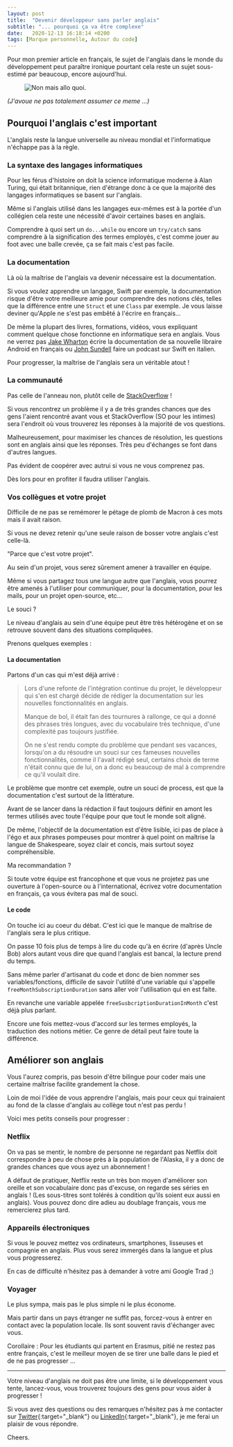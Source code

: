 ```yaml
---
layout: post
title:  "Devenir développeur sans parler anglais"
subtitle: "... pourquoi ça va être complexe"
date:   2020-12-13 16:18:14 +0200
tags: [Marque personnelle, Autour du code]
---
```


Pour mon premier article en français, le sujet de l'anglais dans le monde du développement peut paraître ironique
pourtant cela reste un sujet sous-estimé par beaucoup, encore aujourd'hui.

<p>
    <figure>
        <img src="{{site.url}}/assets/img/allo.jpg" alt="Non mais allo quoi."/>
    </figure>
</p>

_(J'avoue ne pas totalement assumer ce meme ...)_

## Pourquoi l'anglais c'est important

L'anglais reste la langue universelle au niveau mondial et l'informatique n'échappe pas à la règle.

### La syntaxe des langages informatiques

Pour les férus d'histoire on doit la science informatique moderne à Alan Turing, qui était britannique, rien d'étrange donc à ce que la majorité des langages informatiques se basent sur l'anglais.

Même si l'anglais utilisé dans les langages eux-mêmes est à la portée d'un collégien cela reste une nécessité d'avoir certaines bases en anglais.

Comprendre à quoi sert un `do...while` ou encore un `try/catch` sans comprendre à la signification des termes employés, c'est comme jouer au foot avec une balle crevée, ça se fait mais c'est pas facile.

### La documentation

Là où la maîtrise de l'anglais va devenir nécessaire est la documentation.

Si vous voulez apprendre un langage, Swift par exemple, la documentation risque d'être votre meilleure amie pour comprendre des notions clés, telles que la différence entre une `Struct` et une `Class` par exemple. Je vous laisse deviner qu'Apple ne s'est pas embêté à l'écrire en français...

De même la plupart des livres, formations, vidéos, vous expliquant comment quelque chose fonctionne en informatique
sera en anglais. Vous ne verrez pas [Jake Wharton](https://github.com/JakeWharton) écrire la documentation de sa nouvelle libraire Android en français ou [John Sundell](https://www.swiftbysundell.com) faire un podcast sur Swift en italien.

Pour progresser, la maîtrise de l'anglais sera un véritable atout !

### La communauté

Pas celle de l'anneau non, plutôt celle de [StackOverflow](https://stackoverflow.com) !

Si vous rencontrez un problème il y a de très grandes chances que des gens l'aient rencontré avant vous et StackOverflow (SO pour les intimes) sera l'endroit où vous trouverez les réponses à la majorité de vos questions.

Malheureusement, pour maximiser les chances de résolution, les questions sont en anglais ainsi que les réponses. Très peu d'échanges se font dans d'autres langues.

Pas évident de coopérer avec autrui si vous ne vous comprenez pas.

Dès lors pour en profiter il faudra utiliser l'anglais.

### Vos collègues et votre projet

Difficile de ne pas se remémorer le pétage de plomb de Macron à ces mots mais il avait raison.

Si vous ne devez retenir qu'une seule raison de bosser votre anglais c'est celle-là.

"Parce que c'est votre projet".

Au sein d'un projet, vous serez sûrement amener à travailler en équipe.

Même si vous partagez tous une langue autre que l'anglais, vous pourrez être amenés à l'utiliser pour communiquer, pour la documentation, pour les mails, pour un projet open-source, etc...

Le souci ?

Le niveau d'anglais au sein d'une équipe peut être très hétérogène et on se retrouve souvent dans des situations compliquées.

Prenons quelques exemples :

#### La documentation

Partons d'un cas qui m'est déjà arrivé :

>Lors d'une refonte de l'intégration continue du projet, le développeur qui s'en est chargé décide de rédiger la documentation sur les nouvelles fonctionnalités en anglais.
>
>Manque de bol, il était fan des tournures à rallonge, ce qui a donné des phrases très longues, avec du vocabulaire très technique, d'une complexité pas toujours justifiée.
>
>On ne s'est rendu compte du problème que pendant ses vacances, lorsqu'on a du résoudre un souci sur ces fameuses nouvelles fonctionnalités, comme il l'avait rédigé seul, certains choix de terme n'était connu que de lui, on a donc eu beaucoup de mal à comprendre ce qu'il voulait dire.

Le problème que montre cet exemple, outre un souci de process, est que la documentation c'est surtout de la littérature. 

Avant de se lancer dans la rédaction il faut toujours définir en amont les termes utilisés avec toute l'équipe pour que tout le monde soit aligné.

De même, l'objectif de la documentation est d'être lisible, ici pas de place à l'égo et aux phrases pompeuses pour montrer à quel point on maîtrise la langue de Shakespeare, soyez clair et concis, mais surtout soyez compréhensible.

Ma recommandation ?

Si toute votre équipe est francophone et que vous ne projetez pas une ouverture à l'open-source ou à l'international, écrivez votre documentation en français, ça vous évitera pas mal de souci.

#### Le code

On touche ici au coeur du débat. C'est ici que le manque de maîtrise de l'anglais sera le plus critique.

On passe 10 fois plus de temps à lire du code qu'à en écrire (d'après Uncle Bob) alors autant vous dire que quand l'anglais est bancal, la lecture prend du temps.

Sans même parler d'artisanat du code et donc de bien nommer ses variables/fonctions, difficile de savoir l'utilité d'une variable qui s'appelle `freeMonthSubscriptionDuration` sans aller voir l'utilisation qui en est faite.

En revanche une variable appelée `freeSusbcriptionDurationInMonth` c'est déjà plus parlant.

Encore une fois mettez-vous d'accord sur les termes employés, la traduction des notions métier. Ce genre de détail peut faire toute la différence.

## Améliorer son anglais

Vous l'aurez compris, pas besoin d'être bilingue pour coder mais une certaine maîtrise facilite grandement la chose.

Loin de moi l'idée de vous apprendre l'anglais, mais pour ceux qui trainaient au fond de la classe d'anglais au collège tout n'est pas perdu !

Voici mes petits conseils pour progresser :

### Netflix

On va pas se mentir, le nombre de personne ne regardant pas Netflix doit correspondre à peu de chose près à la population de l'Alaska, il y a donc de grandes chances que vous ayez un abonnement !

A défaut de pratiquer, Netflix reste un très bon moyen d'améliorer son oreille et son vocabulaire donc pas d'excuse, on regarde ses séries en anglais ! (Les sous-titres sont tolérés à condition qu'ils soient eux aussi en anglais). Vous pouvez donc dire adieu au doublage français, vous me remercierez plus tard.

### Appareils électroniques

Si vous le pouvez mettez vos ordinateurs, smartphones, lisseuses et compagnie en anglais. Plus vous serez immergés dans la langue et plus vous progresserez.

En cas de difficulté n'hésitez pas à demander à votre ami Google Trad ;)

### Voyager

Le plus sympa, mais pas le plus simple ni le plus économe.

Mais partir dans un pays étranger ne suffit pas, forcez-vous à entrer en contact avec la population locale. Ils sont souvent ravis d'échanger avec vous.

Corollaire : Pour les étudiants qui partent en Erasmus, pitié ne restez pas entre français, c'est le meilleur moyen de se tirer une balle dans le pied et de ne pas progresser ...


---


Votre niveau d'anglais ne doit pas être une limite, si le développement vous tente, lancez-vous, vous trouverez toujours des gens pour vous aider à progresser !

Si vous avez des questions ou des remarques n'hésitez pas à me contacter sur [Twitter](https://twitter.com/YoanSmit){:target="_blank"} ou [LinkedIn](https://www.linkedin.com/in/yoan-smit/){:target="_blank"}, je me ferai un plaisir de vous répondre.

Cheers.